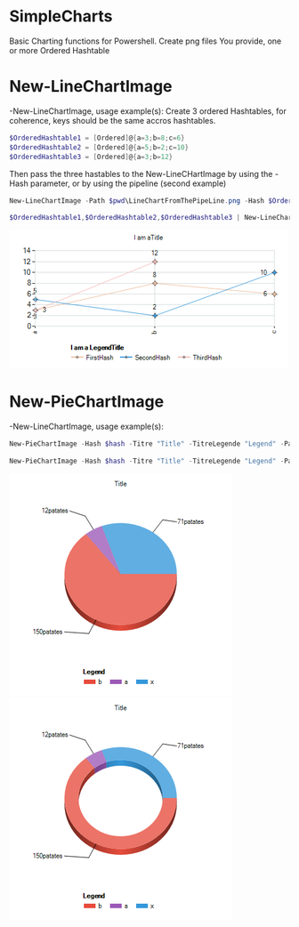 # SimpleCharts
Basic Charting functions for Powershell.
Create png files
You provide, one or more Ordered Hashtable

# New-LineChartImage
-New-LineChartImage, usage example(s):
Create 3 ordered Hashtables, for coherence, keys should be the same accros hashtables.
```powershell
$OrderedHashtable1 = [Ordered]@{a=3;b=8;c=6}
$OrderedHashtable2 = [Ordered]@{a=5;b=2;c=10}
$OrderedHashtable3 = [Ordered]@{a=3;b=12}
```
Then pass the three hastables to the New-LineCHartImage by using the -Hash parameter, or by using the pipeline (second example)
```powershell
New-LineChartImage -Path $pwd\LineChartFromThePipeLine.png -Hash $OrderedHashtable1,$OrderedHashtable2,$OrderedHashtable3 -Title 'I am a Title' -Legend -LegendTitle 'I am a LegendTitle' -LegendText 'FirstHash','SecondHash','ThirdHash'
```
```powershell
$OrderedHashtable1,$OrderedHashtable2,$OrderedHashtable3 | New-LineChartImage -Path $pwd\LineChartFromThePipeLine.png -Title 'I am a Title' -Legend -LegendTitle 'I am a LegendTitle' -LegendText 'FirstHash','SecondHash','ThirdHash'
```

![Image of New-LineChartImage](https://github.com/LxLeChat/Invoke-Charts/blob/master/LineChartFromThePipeLine.png)


# New-PieChartImage
-New-LineChartImage, usage example(s):
```powershell
New-PieChartImage -Hash $hash -Titre "Title" -TitreLegende "Legend" -Path $PWD\PieChartExample1.png -Unite 'patates' -ThreeDimension -Radius 99
```
```powershell
New-PieChartImage -Hash $hash -Titre "Title" -TitreLegende "Legend" -Path $PWD\PieChartExample2.png -Unite 'patates' -ThreeDimension -Radius 25
```

![Image of New-LineChartImage](https://github.com/LxLeChat/Invoke-Charts/blob/master/PieChartExample1.png)
![Image of New-LineChartImage](https://github.com/LxLeChat/Invoke-Charts/blob/master/PieChartExample2.png)

